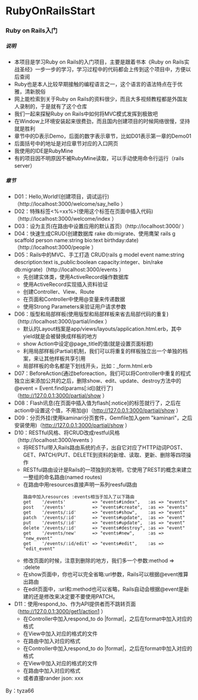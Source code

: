 # RubyOnRailsStart
### Ruby on Rails入门
##### 说明
- 本项目是学习Ruby on Rails的入门项目，主要是跟着书本《Ruby on Rails实战圣经》一步一步的学习，学习过程中的代码都会上传到这个项目中，方便以后查阅
- Ruby也是本人比较早期接触的编程语言之一，这个语言的语法特点在于优雅，清新脱俗
- 网上能检索到关于Ruby on Rails的资料很少，而且大多视频教程都是外国友人录制的，于是就有了这个仓库
- 我们一起来探秘Ruby on Rails中如何将MVC模式发挥到极致吧
- 在Window上环境安装起来很费劲，而且国内创建项目的时候网络很慢，坚持就是胜利
- 章节中的D表示Demo，后面的数字表示章节，比如D01表示第一章的Demo01
- 后面括号中的地址是对应章节对应的入口网页
- 我使用的IDE是RubyMine
- 有的项目因不明原因不被RubyMine读取，可以手动使用命令行运行（rails server）

##### 章节
- D01：Hello,World!(创建项目，调试运行)（http://localhost:3000/welcome/say_hello ）
- D02：特殊标签\<%=xx%>(使用这个标签在页面中插入代码)（http://localhost:3000/welcome/index ）
- D03：设为主页(在路由中设置应用的默认首页)（http://localhost:3000/ ）
- D04：快速生成CRUD(创建数据库 rake db:migrate、使用鹰架 rails g scaffold person name:string bio:text birthday:date)（http://localhost:3000/people ）
- D05：Rails中的MVC、手工打造 CRUD(rails g model event name:string description:text is_public:boolean capacity:integer、bin/rake db:migrate)（http://localhost:3000/events ）
    - 先创建实体类，使用ActiveRecord操作数据库
    - 使用ActiveRecord实现插入资料验证
    - 创建Controller、View、Route
    - 在页面和Controller中使用@变量来传递数据
    - 使用Strong Parameters来验证用户请求参数
- D06：版型和局部样板(使用版型和局部样板来省去局部代码的重复)（http://localhost:3000/partial/index ）
    - 默认的Layout档案是app/views/layouts/application.html.erb，其中yield就是会被替换成样板的地方
    - show Action中设定@page_title的值(就是设置页面标题)
    - 利用局部样板(Partial)机制，我们可以将重复的样板独立出一个单独的档案，来让其他样板共享引用
    - 局部样板的命名都是下划线开头，比如：_form.html.erb
- D07：BeforeAction(通过beforeaction，我们可以将Controller中重复的程式独立出来添加公共的之后，删除show、edit、update、destroy方法中的@event = Event.find(params[:id])就行了)（http://127.0.0.1:3000/partial/show ）
- D08：Flash讯息(在页面中插入值为flash[:notice]的标签就行了，之后在action中设置这个值，不用加@)（http://127.0.0.1:3000/partial/show ）
- D09：分页外挂(使用kaminari分页套件，Gemfile加入gem "kaminari"，之后安装使用)（http://127.0.0.1:3000/partial/show ）
- D10：RESTful风格、将CRUD改成restful风格（http://localhost:3000/events ）
    - 将RESTful带入Rails路由系统的点子，出自它对应了HTTP动词POST、GET、PATCH/PUT、DELETE到资料的新增、读取、更新、删除等四项操作
    - RESTful路由设计是Rails的一项独到的发明，它使用了REST的概念来建立一整组的命名路由(named routes)
    - 在路由中用resources直接声明一系列reesful路由
        ```
        路由中加入resources :events相当于加入了以下路由
        get    '/events'          => "events#index",   :as => "events"
        post   '/events'          => "events#create",  :as => "events"
        get    '/events/:id'      => "events#show",    :as => "event"
        patch  '/events/:id'      => "events#update",  :as => "event"
        put    '/events/:id'      => "events#update",  :as => "event"
        delete '/events/:id'      => "events#destroy", :as => "event"
        get    '/events/new'      => "events#new",     :as => "new_event"
        get    '/events/:id/edit' => "events#edit",    :as => "edit_event"
        ```
    - 修改页面的时候，注意到删除的地方，我们多一个参数:method => :delete
    - 在show页面中，你也可以完全省略:url参数，Rails可以根据@event推算出路由
    - 在edit页面中，:url和:method也可以省略，Rails自动会根据@event是新建的还是修改来决定要不要使用PATCH。
- D11：使用respond_to、作为API提供者而不跳转页面（http://127.0.0.1:3000/get1/action1 ）
    - 在Controller中加入respond_to do |format|，之后在format中加入对应的格式
    - 在View中加入对应的格式的文件
    - 在路由中加入对应的格式
    - 在Controller中加入respond_to do |format|，之后在format中加入对应的格式
    - 在View中加入对应的格式的文件
    - 在路由中加入对应的格式
    - 或者直接rander json: xxx

By：tyza66
